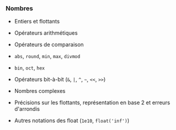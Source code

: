 ### Nombres

* Entiers et flottants

* Opérateurs arithmétiques
* Opérateurs de comparaison
* `abs`, `round`, `min`, `max`, `divmod`
* `bin`, `oct`, `hex`

* Opérateurs bit-à-bit (`&`, `|`, `^`, `~`, `<<`, `>>`)
* Nombres complexes

* Précisions sur les flottants, représentation en base 2 et erreurs d'arrondis
* Autres notations des float (`1e10`, `float('inf')`)